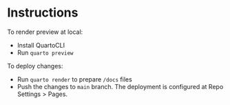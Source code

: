 # Instructions

To render preview at local:
- Install QuartoCLI
- Run `quarto preview`

To deploy changes:
- Run `quarto render` to prepare `/docs` files
- Push the changes to `main` branch. The deployment is configured at Repo Settings > Pages.
